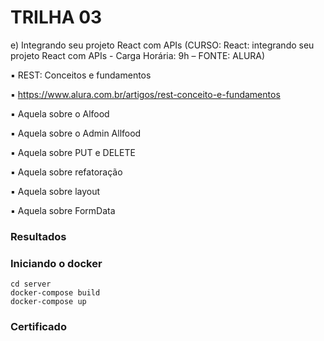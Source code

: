 # TRILHA 03

e) Integrando seu projeto React com APIs (CURSO: React: integrando seu projeto React com APIs - Carga Horária: 9h – FONTE: ALURA)

▪ REST: Conceitos e fundamentos

▪ <https://www.alura.com.br/artigos/rest-conceito-e-fundamentos>

▪ Aquela sobre o Alfood

▪ Aquela sobre o Admin Allfood

▪ Aquela sobre PUT e DELETE

▪ Aquela sobre refatoração

▪ Aquela sobre layout

▪ Aquela sobre FormData

### Resultados

### Iniciando o docker

    cd server
    docker-compose build
    docker-compose up

### Certificado
